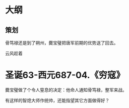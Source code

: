 # 大纲



## 策划

骨笃禄还是到了朔州，爨宝璧把唐军前期的优势送了回去。

云风趁着

# 圣诞63-西元687-04.《穷寇》

爨宝璧做了个令人窒息的决定：他命人通知骨笃禄，整军来战。

有这样的智熄大师作统帅，还能指望其它方面做得好？

